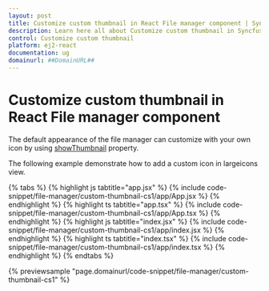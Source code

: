 ```yaml
---
layout: post
title: Customize custom thumbnail in React File manager component | Syncfusion
description: Learn here all about Customize custom thumbnail in Syncfusion React File manager component of Syncfusion Essential JS 2 and more.
control: Customize custom thumbnail 
platform: ej2-react
documentation: ug
domainurl: ##DomainURL##
---
```


# Customize custom thumbnail in React File manager component

The default appearance of the file manager can customize with your own icon by using [showThumbnail](https://ej2.syncfusion.com/react/documentation/api/file-manager/#showthumbnail) property.

The following example demonstrate how to add a custom icon in largeicons view.

{% tabs %}
{% highlight js tabtitle="app.jsx" %}
{% include code-snippet/file-manager/custom-thumbnail-cs1/app/App.jsx %}
{% endhighlight %}
{% highlight ts tabtitle="app.tsx" %}
{% include code-snippet/file-manager/custom-thumbnail-cs1/app/App.tsx %}
{% endhighlight %}
{% highlight js tabtitle="index.jsx" %}
{% include code-snippet/file-manager/custom-thumbnail-cs1/app/index.jsx %}
{% endhighlight %}
{% highlight ts tabtitle="index.tsx" %}
{% include code-snippet/file-manager/custom-thumbnail-cs1/app/index.tsx %}
{% endhighlight %}
{% endtabs %}

 {% previewsample "page.domainurl/code-snippet/file-manager/custom-thumbnail-cs1" %}